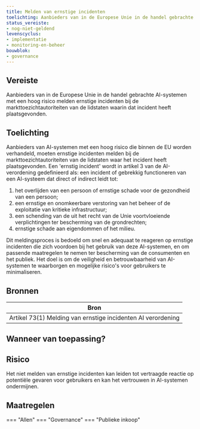 ```yaml
---
title: Melden van ernstige incidenten 
toelichting: Aanbieders van in de Europese Unie in de handel gebrachte AI-systemen met een hoog risico melden ernstige incidenten bij de markttoezichtautoriteiten van de lidstaten waarin dat incident heeft plaatsgevonden.
status_vereiste:
- nog-niet-geldend
levenscyclus:
- implementatie
- monitoring-en-beheer
bouwblok:
- governance
---
```


<!-- tags -->
## Vereiste

Aanbieders van in de Europese Unie in de handel gebrachte AI-systemen met een hoog risico melden ernstige incidenten bij de markttoezichtautoriteiten van de lidstaten waarin dat incident heeft plaatsgevonden.

## Toelichting

Aanbieders van AI-systemen met een hoog risico die binnen de EU worden verhandeld, moeten ernstige incidenten melden bij de markttoezichtautoriteiten van de lidstaten waar het incident heeft plaatsgevonden.
Een 'ernstig incident' wordt in artikel 3 van de AI-verordening gedefinieerd als: een incident of gebrekkig functioneren van een AI-systeem dat direct of indirect leidt tot: 

1. het overlijden van een persoon of ernstige schade voor de gezondheid van een persoon;
2. een ernstige en onomkeerbare verstoring van het beheer of de exploitatie van kritieke infrastructuur;
3. een schending van de uit het recht van de Unie voortvloeiende verplichtingen ter bescherming van de grondrechten;
4. ernstige schade aan eigendommen of het milieu.

Dit meldingsproces is bedoeld om snel en adequaat te reageren op ernstige incidenten die zich voordoen bij het gebruik van deze AI-systemen, en om passende maatregelen te nemen ter bescherming van de consumenten en het publiek.
Het doel is om de veiligheid en betrouwbaarheid van AI-systemen te waarborgen en mogelijke risico's voor gebruikers te minimaliseren.

## Bronnen

| Bron                        |
|-----------------------------|
|Artikel 73(1) Melding van ernstige incidenten AI verordening|

## Wanneer van toepassing?


## Risico

Het niet melden van ernstige incidenten kan leiden tot vertraagde reactie op potentiële gevaren voor gebruikers en kan het vertrouwen in AI-systemen ondermijnen.


## Maatregelen

=== "Allen"
	<!-- list_maatregelen vereiste/melding_ernstige_incidenten -->
=== "Governance"
	<!-- list_maatregelen vereiste/melding_ernstige_incidenten boubwlok/governance -->
=== "Publieke inkoop"
	<!-- list_maatregelen vereiste/melding_ernstige_incidenten bouwblok/publieke-inkoop -->

